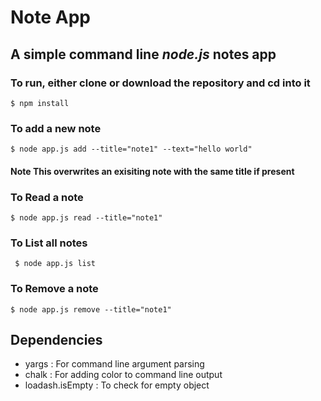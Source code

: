 # **Note App**

## A simple command line *node.js* notes app

### To run, either clone or download the repository and cd into it

``` 
$ npm install
```

### To add a  new note

```
$ node app.js add --title="note1" --text="hello world"
```

#### **Note** This overwrites an exisiting note with the same title if present

### To Read a note

``` 
$ node app.js read --title="note1"
```

### To List all notes

```
 $ node app.js list
```

### To Remove a note

```
$ node app.js remove --title="note1"
```

## Dependencies

- yargs : For command line argument parsing
- chalk : For adding color to command line output
- loadash.isEmpty : To check for empty object
